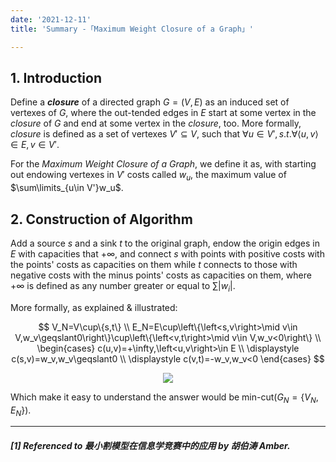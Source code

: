 ```yaml
---
date: '2021-12-11'
title: 'Summary -「Maximum Weight Closure of a Graph」'

---
```


## 1. Introduction

 Define a ***closure*** of a directed graph $G=(V,E)$ as an induced set of vertexes of $G$, where the out-tended edges in $E$ start at some vertex in the *closure* of $G$ and end at some vertex in the *closure*, too. More formally, *closure* is defined as a set of vertexes $V'\subseteq V$, such that $\forall u\in V',s.t.\forall\left<u,v\right>\in E,v\in V'$.

 For the *Maximum Weight Closure of a Graph*, we define it as, with starting out endowing vertexes in $V'$ costs called $w_u$, the maximum value of $\sum\limits_{u\in V'}w_u$.

## 2. Construction of Algorithm

 Add a source $s$ and a sink $t$ to the original graph, endow the origin edges in $E$ with capacities that $+\infty$, and connect $s$ with points with positive costs with the points' costs as capacities on them while $t$ connects to those with negative costs with the minus points' costs as capacities on them, where $+\infty$ is defined as any number greater or equal to $\sum |w_i|$.

 More formally, as explained & illustrated:

$$
V_N=V\cup\{s,t\} \\
E_N=E\cup\left\{\left<s,v\right>\mid v\in V,w_v\geqslant0\right\}\cup\left\{\left<v,t\right>\mid v\in V,w_v<0\right\} \\
\begin{cases}
c(u,v)=+\infty,\left<u,v\right>\in E \\
\displaystyle
c(s,v)=w_v,w_v\geqslant0 \\
\displaystyle
c(v,t)=-w_v,w_v<0
\end{cases}
$$

<div align = "center"> <img src = "https://img2020.cnblogs.com/blog/1924407/202112/1924407-20211211141835040-1855086965.png"> </div>

 Which make it easy to understand the answer would be $\text{min-cut}(G_N=\{V_N,E_N\})$.

---

##### [1] Referenced to *最小割模型在信息学竞赛中的应用 by 胡伯涛 Amber*.